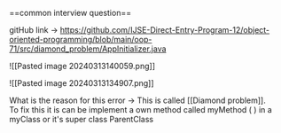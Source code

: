 ==common interview question==

gitHub link -> https://github.com/IJSE-Direct-Entry-Program-12/object-oriented-programming/blob/main/oop-71/src/diamond_problem/AppInitializer.java

![[Pasted image 20240313140059.png]]


![[Pasted image 20240313134907.png]]

What is the reason for this error -> This is called [[Diamond problem]].  
To fix this it is can be implement a own method called myMethod ( ) in a myClass or it's super class ParentClass







